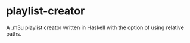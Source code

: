 playlist-creator
================

A .m3u playlist creator written in Haskell with the option of using relative paths.
